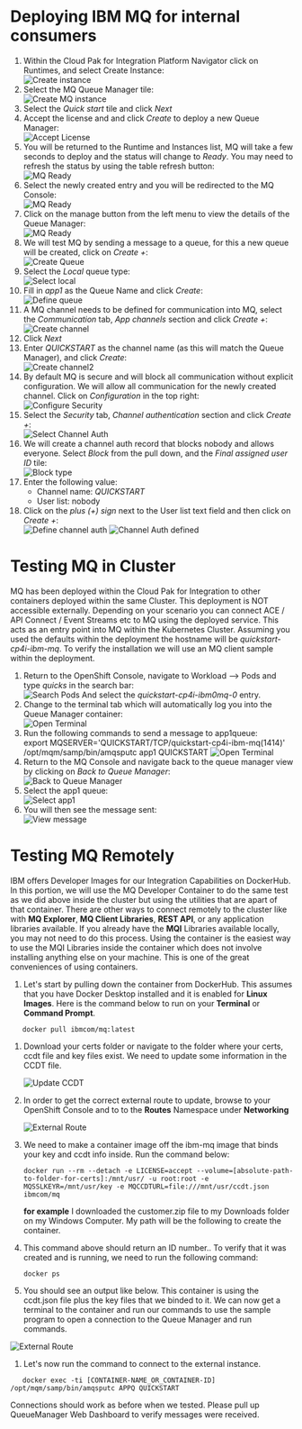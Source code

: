 # Deploying IBM MQ for internal consumers

1. Within the Cloud Pak for Integration Platform Navigator click on Runtimes, and select Create Instance:  
   ![Create instance](img/createinstance.png)
1. Select the MQ Queue Manager tile:  
   ![Create MQ instance](img/createMQ.png)
1. Select the _Quick start_ tile and click _Next_
1. Accept the license and and click _Create_ to deploy a new Queue Manager:  
   ![Accept License](img/acceptLicense.png)
1. You will be returned to the Runtime and Instances list, MQ will take a few seconds to deploy and the status will change to _Ready_. You may need to refresh the status by using the table refresh button:  
   ![MQ Ready](img/mqready.png)
1. Select the newly created entry and you will be redirected to the MQ Console:  
   ![MQ Ready](img/MQConsole.png)
1. Click on the manage button from the left menu to view the details of the Queue Manager:  
   ![MQ Ready](img/managetab.png)
1. We will test MQ by sending a message to a queue, for this a new queue will be created, click on _Create +_:  
   ![Create Queue](img/createqueue.png)
1. Select the _Local_ queue type:  
   ![Select local](img/selectlocal.png)
1. Fill in _app1_ as the Queue Name and click _Create_:  
   ![Define queue](img/app1queue.png)
1. A MQ channel needs to be defined for communication into MQ, select the _Communication_ tab, _App channels_ section and click _Create +_:  
   ![Create channel](img/createchannel.png)
1. Click _Next_
1. Enter _QUICKSTART_ as the channel name (as this will match the Queue Manager), and click _Create_:  
   ![Create channel2](img/createchannel2.png)
1. By default MQ is secure and will block all communication without explicit configuration.
   We will allow all communication for the newly created channel. Click on _Configuration_ in the top right:  
    ![Configure Security](img/configuresecrurity.png)
1. Select the _Security_ tab, _Channel authentication_ section and click _Create +_:  
   ![Select Channel Auth](img/channelauthdisplay.png)
1. We will create a channel auth record that blocks nobody and allows everyone. Select _Block_ from the pull down, and the _Final assigned user ID_ tile:  
   ![Block type](img/blocktype.png)
1. Enter the following value:
   - Channel name: _QUICKSTART_
   - User list: nobody
1. Click on the _plus (+) sign_ next to the User list text field and then click on _Create +_:  
   ![Define channel auth](img/definechannel.png)
   ![Channel Auth defined](img/channelauthcreated.png)

# Testing MQ in Cluster

MQ has been deployed within the Cloud Pak for Integration to other containers deployed within the same Cluster. This deployment is NOT accessible externally. Depending on your scenario you can connect ACE / API Connect / Event Streams etc to MQ using the deployed service. This acts as an entry point into MQ within the Kubernetes Cluster. Assuming you used the defaults within the deployment the hostname will be _quickstart-cp4i-ibm-mq_. To verify the installation we will use an MQ client sample within the deployment.

1. Return to the OpenShift Console, navigate to Workload --> Pods and type _quicks_ in the search bar:  
   ![Search Pods](img/searchpods.png)
   And select the _quickstart-cp4i-ibm0mq-0_ entry.
1. Change to the terminal tab which will automatically log you into the Queue Manager container:  
   ![Open Terminal](img/openterminal.png)
1. Run the following commands to send a message to app1queue:  
   export MQSERVER='QUICKSTART/TCP/quickstart-cp4i-ibm-mq(1414)'
   /opt/mqm/samp/bin/amqsputc app1 QUICKSTART
   ![Open Terminal](img/messagesent.png)
1. Return to the MQ Console and navigate back to the queue manager view by clicking on _Back to Queue Manager_:  
   ![Back to Queue Manager](img/backtoqueuemanager.png)
1. Select the app1 queue:  
   ![Select app1](img/selectapp1.png)
1. You will then see the message sent:  
   ![View message](img/viewmessage.png)

# Testing MQ Remotely

IBM offers Developer Images for our Integration Capabilities on DockerHub. In this portion, we will use the MQ Developer Container to do the same test as we did above inside the cluster but using the utilities that are apart of that container. There are other ways to connect remotely to the cluster like with **MQ Explorer**, **MQ Client Libraries**, **REST API**, or any application libraries available. If you already have the **MQI** Libraries available locally, you may not need to do this process. Using the container is the easiest way to use the MQI Libraries inside the container which does not involve installing anything else on your machine. This is one of the great conveniences of using containers.

1. Let's start by pulling down the container from DockerHub. This assumes that you have Docker Desktop installed and it is enabled for **Linux Images**. Here is the command below to run on your **Terminal** or **Command Prompt**.

```
   docker pull ibmcom/mq:latest
```

1. Download your certs folder or navigate to the folder where your certs, ccdt file and key files exist. We need to update some information in the CCDT file.

   ![Update CCDT](img/ccdt-update.png)

1. In order to get the correct external route to update, browse to your OpenShift Console and to to the **Routes** Namespace under **Networking**

   ![External Route](img/external-mq-route.png)

1. We need to make a container image off the ibm-mq image that binds your key and ccdt info inside. Run the command below:

   ```
   docker run --rm --detach -e LICENSE=accept --volume=[absolute-path-to-folder-for-certs]:/mnt/usr/ -u root:root -e MQSSLKEYR=/mnt/usr/key -e MQCCDTURL=file:///mnt/usr/ccdt.json ibmcom/mq
   ```

   **for example** I downloaded the customer.zip file to my Downloads folder on my Windows Computer. My path will be the following to create the container.

1. This command above should return an ID number.. To verify that it was created and is running, we need to run the following command:

   ```
   docker ps
   ```

1. You should see an output like below. This container is using the ccdt.json file plus the key files that we binded to it. We can now get a terminal to the container and run our commands to use the sample program to open a connection to the Queue Manager and run commands.

![External Route](img/docker-names.png)

1. Let's now run the command to connect to the external instance.

```
   docker exec -ti [CONTAINER-NAME_OR_CONTAINER-ID] /opt/mqm/samp/bin/amqsputc APPQ QUICKSTART
```

Connections should work as before when we tested. Please pull up QueueManager Web Dashboard to verify messages were received.
